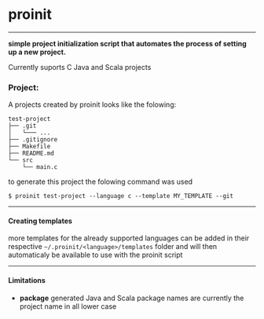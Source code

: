 # proinit
---
**simple project initialization script that automates the process of setting up a new project.**

Currently suports C Java and Scala projects

### Project:

A projects created by proinit looks like the folowing:
```shell
test-project
├── .git
│   └─── ...
├── .gitignore
├── Makefile
├── README.md
└── src
    └── main.c
```
to generate this project the folowing command was used
```shell
$ proinit test-project --language c --template MY_TEMPLATE --git
```
---
#### Creating templates
more templates for the already supported languages can be added in their respective  `~/.proinit/<language>/templates` folder and will then automaticaly be available to use with the proinit script

---

#### Limitations

 - **package** generated Java and Scala package names are currently the project name in all lower case
